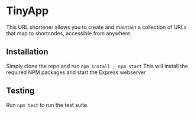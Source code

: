 # TinyApp

This URL shortener allows you to create and maintain a collection of URLs that map to shortcodes, accessible from anywhere.

## Installation

Simply clone the repo and run `npm install ; npm start`  This will install the required NPM packages and start the Express webserver

## Testing

Run `npm test` to run the test suite.
